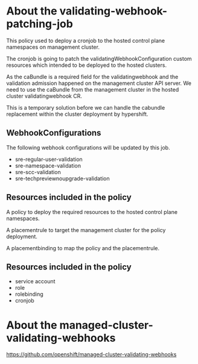 # About the validating-webhook-patching-job

This policy used to deploy a cronjob to the hosted control plane namespaces
on management cluster.

The cronjob is going to patch the validatingWebhookConfiguration custom resources
which intended to be deployed to the hosted clusters.

As the caBundle is a required field for the validatingwebhook and the validation admission
happened on the management cluster API server. We need to use the caBundle from the management
cluster in the hosted cluster validatingwebhook CR.

This is a temporary solution before we can handle the cabundle replacement within the cluster
deployment by hypershift.

## WebhookConfigurations
The following webhook configurations will be updated by this job.
- sre-regular-user-validation
- sre-namespace-validation
- sre-scc-validation
- sre-techpreviewnoupgrade-validation

## Resources included in the policy

A policy to deploy the required resources to the hosted control plane namespaces.

A placementrule to target the management cluster for the policy deployment.

A placementbinding to map the policy and the placementrule.

## Resources included in the policy
- service account
- role
- rolebinding
- cronjob

# About the managed-cluster-validating-webhooks
https://github.com/openshift/managed-cluster-validating-webhooks
